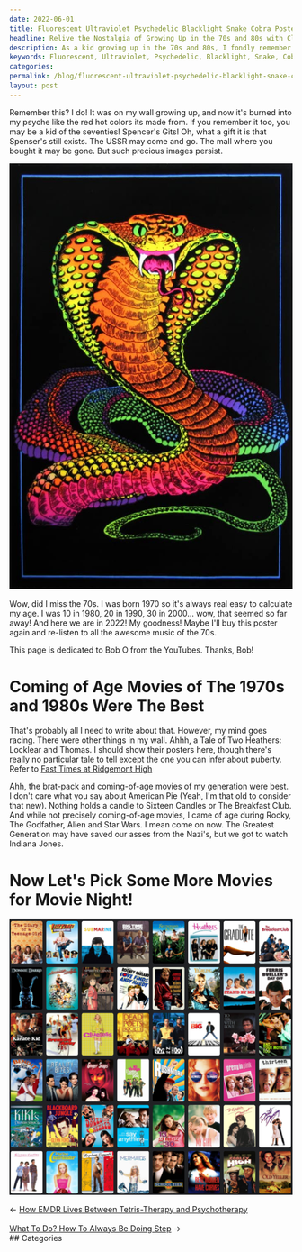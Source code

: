 ```yaml
---
date: 2022-06-01
title: Fluorescent Ultraviolet Psychedelic Blacklight Snake Cobra Poster
headline: Relive the Nostalgia of Growing Up in the 70s and 80s with Classic Coming-of-Age Movies
description: As a kid growing up in the 70s and 80s, I fondly remember the Fluorescent Ultraviolet Psychedelic Blacklight Snake Cobra Poster, and all the classic coming-of-age movies from that time, like Fast Times at Ridgemont High, Sixteen Candles, The Breakfast Club, Rocky, The Godfather, Alien, Star Wars, and Indiana. Join me on a nostalgic journey as I take a look back at these films and the memories they evoke.
keywords: Fluorescent, Ultraviolet, Psychedelic, Blacklight, Snake, Cobra, Poster, 70s, 80s, Fast Times at Ridgemont High, Sixteen Candles, The Breakfast Club, Rocky, The Godfather, Alien, Star Wars, Indiana
categories: 
permalink: /blog/fluorescent-ultraviolet-psychedelic-blacklight-snake-cobra-poster/
layout: post
---
```



Remember this? I do! It was on my wall growing up, and now it's burned into my
psyche like the red hot colors its made from. If you remember it too, you may
be a kid of the seventies! Spencer's Gits! Oh, what a gift it is that Spenser's
still exists. The USSR may come and go. The mall where you bought it may be
gone. But such precious images persist.

![Fluorescent Ultraviolet Psychedelic Blacklight Snake Cobra Poster](/assets/images/fluorescent-ultraviolet-psychedelic-blacklight-snake-cobra-poster.jpg)

Wow, did I miss the 70s. I was born 1970 so it's always real easy to calculate
my age. I was 10 in 1980, 20 in 1990, 30 in 2000... wow, that seemed so far
away! And here we are in 2022! My goodness! Maybe I'll buy this poster again
and re-listen to all the awesome music of the 70s.

This page is dedicated to Bob O from the YouTubes. Thanks, Bob!

# Coming of Age Movies of The 1970s and 1980s Were The Best

That's probably all I need to write about that. However, my mind goes racing.
There were other things in my wall. Ahhh, a Tale of Two Heathers: Locklear and
Thomas. I should show their posters here, though there's really no particular
tale to tell except the one you can infer about puberty. Refer to [Fast Times
at Ridgemont High](https://en.wikipedia.org/wiki/Fast_Times_at_Ridgemont_High)

Ahh, the brat-pack and coming-of-age movies of my generation were best. I don't
care what you say about American Pie (Yeah, I'm that old to consider that new).
Nothing holds a candle to Sixteen Candles or The Breakfast Club. And while not
precisely coming-of-age movies, I came of age during Rocky, The Godfather,
Alien and Star Wars. I mean come on now. The Greatest Generation may have saved
our asses from the Nazi's, but we got to watch Indiana Jones.

# Now Let's Pick Some More Movies for Movie Night!

![Coming Of Age Movies Planning Movie Night For The Kid](/assets/images/coming-of-age-movies-planning-movie-night-for-the-kid.png)


<div class="post-nav"><div class="post-nav-prev"><span class="arrow">&larr;&nbsp;</span><a href="/blog/how-emdr-lives-between-tetris-therapy-and-psychotherapy/">How EMDR Lives Between Tetris-Therapy and Psychotherapy</a></div> &nbsp; <div class="post-nav-next"><a href="/blog/what-to-do-how-to-always-be-doing-step/">What To Do? How To Always Be Doing Step</a><span class="arrow">&nbsp;&rarr;</span></div></div>
## Categories

<ul></ul>